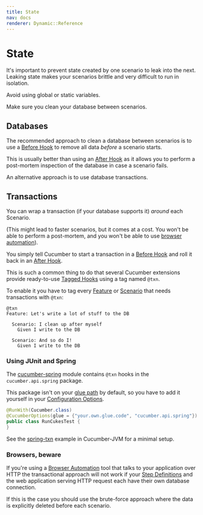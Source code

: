 ```yaml
---
title: State
nav: docs
renderer: Dynamic::Reference
---
```


# State

It's important to prevent state created by one scenario to leak into the next.
Leaking state makes your scenarios brittle and very difficult to run in isolation.

Avoid using global or static variables.

Make sure you clean your database between scenarios.

## Databases

The recommended approach to clean a database between scenarios is to use a
[Before Hook](/docs/reference#before) to remove all data *before* a scenario starts.

This is usually better than using an [After Hook](/docs/reference#after) as it allows
you to perform a post-mortem inspection of the database in case a scenario fails.

An alternative approach is to use database transactions.

## Transactions

You can wrap a transaction (if your database supports it) _around_ each Scenario.

(This might lead to faster scenarios, but it comes at a cost. You won't be able
to perform a post-mortem, and you won't be able to use [browser automation](#browsers-beware)).

You simply tell Cucumber to start a transaction in a [Before Hook](/docs/reference#before) and roll it back
in an [After Hook](/docs/reference#after).

This is such a common thing to do that several Cucumber extensions provide ready-to-use
[Tagged Hooks](/docs/reference#tagged-hooks) using a tag named `@txn`.

To enable it you have to tag every [Feature](/docs/reference#feature) or [Scenario](/docs/reference#scenario)
that needs transactions with `@txn`:

```gherkin
@txn
Feature: Let's write a lot of stuff to the DB

  Scenario: I clean up after myself
    Given I write to the DB

  Scenario: And so do I!
    Given I write to the DB
```

### Using JUnit and Spring

The [cucumber-spring](/docs/reference/java-di#spring) module contains `@txn` hooks in the `cucumber.api.spring` package.

This package isn't on your [glue path](/docs/reference/jvm#glue-path) by default, so you have to add it yourself in your
[Configuration Options](/docs/reference/jvm#configuration).

```java
@RunWith(Cucumber.class)
@CucumberOptions(glue = {"your.own.glue.code", "cucumber.api.spring"})
public class RunCukesTest {
}
```

See the [spring-txn](https://github.com/cucumber/cucumber-jvm/tree/master/examples/spring-txn) example in Cucumber-JVM for a minimal setup.

### Browsers, beware

If you're using a [Browser Automation](/docs/reference/browser-automation) tool that talks to your application over HTTP the transactional approach
will not work if your [Step Definitions](/docs/reference#step-definitions) and the web application serving HTTP request each have their own database connection.

If this is the case you should use the brute-force approach where the data is explicitly deleted before each scenario.

